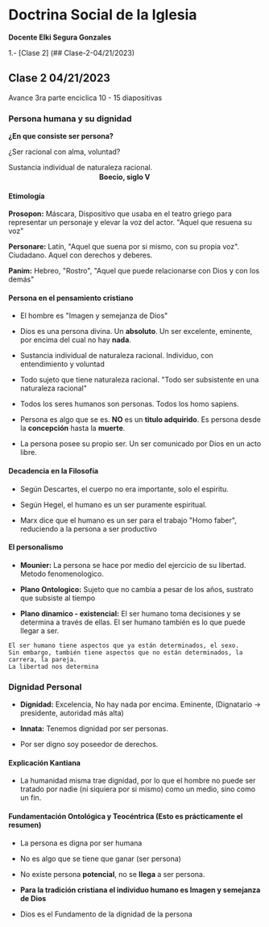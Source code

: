 # Doctrina Social de la Iglesia 
**Docente Elki Segura Gonzales**

1.- [Clase 2] (## Clase-2-04/21/2023)



## Clase 2 04/21/2023

Avance 3ra parte enciclica 
10 - 15 diapositivas 

### Persona humana y su dignidad

**¿En que consiste ser persona?** 

¿Ser racional con alma, voluntad?

Sustancia individual de naturaleza racional.  
ㅤㅤㅤㅤㅤㅤㅤㅤㅤㅤㅤㅤㅤㅤ**Boecio, siglo V**

#### Etimología 

**Prosopon:** Máscara, Dispositivo que usaba en el teatro griego para representar un personaje y elevar la voz del actor.
"Aquel que resuena su voz"

**Personare:** Latín, "Aquel que suena por si mismo, con su propia voz". Ciudadano. Aquel con derechos y deberes. 

**Panim:** Hebreo, "Rostro", "Aquel que puede relacionarse con Dios y con los demás"

#### Persona en el pensamiento cristiano 

* El hombre es "Imagen y semejanza de Dios"

* Dios es una persona divina. Un **absoluto**. Un ser excelente, eminente, por encima del cual no hay **nada**. 

* Sustancia individual de naturaleza racional. Individuo, con entendimiento y voluntad

* Todo sujeto que tiene naturaleza racional. "Todo ser subsistente en una naturaleza racional"

* Todos los seres humanos son personas. Todos los homo sapiens. 

* Persona es algo que se es. **NO** es un **titulo adquirido**. Es persona desde la **concepción** hasta la **muerte**. 

* La persona posee su propio ser. Un ser comunicado por Dios en un acto libre. 

#### Decadencia en la Filosofía 

* Según Descartes, el cuerpo no era importante, solo el espiritu.

* Según Hegel, el humano es un ser puramente espiritual. 

* Marx dice que el humano es un ser para el trabajo "Homo faber", reduciendo a la persona a ser productivo

#### El personalismo

* **Mounier:** La persona se hace por medio del ejercicio de su libertad. Metodo fenomenologico.

* **Plano Ontologico:** Sujeto que no cambia a pesar de los años, sustrato que subsiste al tiempo

* **Plano dinamico - existencial:** El ser humano toma decisiones y se determina a través de ellas. El ser humano también es lo que puede llegar a ser.

```
El ser humano tiene aspectos que ya están determinados, el sexo. 
Sin embargo, también tiene aspectos que no están determinados, la carrera, la pareja. 
La libertad nos determina
```


### Dignidad Personal

* **Dignidad:** Excelencia, No hay nada por encima. Eminente, (Dignatario -> presidente, autoridad más alta)

* **Innata:** Tenemos dignidad por ser personas.

* Por ser digno soy poseedor de derechos. 

#### Explicación Kantiana

* La humanidad misma trae dignidad, por lo que el hombre no puede ser tratado por nadie (ni siquiera por si mismo) como un medio, sino como un fin. 

#### Fundamentación Ontológica y Teocéntrica (Esto es prácticamente el resumen)

* La persona es digna por ser humana 

* No es algo que se tiene que ganar (ser persona)

* No existe persona **potencial**, no se **llega** a ser persona. 

* **Para la tradición cristiana el individuo humano es Imagen y semejanza de Dios** 

* Dios es el Fundamento de la dignidad de la persona 


